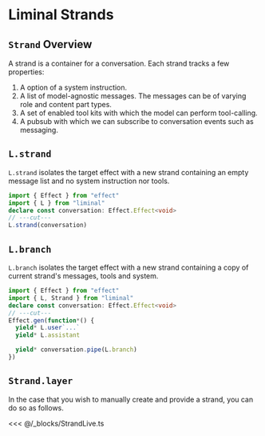 # Liminal Strands <Badge type="warning" text="beta" />

## `Strand` Overview

A strand is a container for a conversation. Each strand tracks a few properties:

1. A option of a system instruction.
2. A list of model-agnostic messages. The messages can be of varying role and
   content part types.
3. A set of enabled tool kits with which the model can perform tool-calling.
4. A pubsub with which we can subscribe to conversation events such as
   messaging.

## `L.strand`

`L.strand` isolates the target effect with a new strand containing an empty
message list and no system instruction nor tools.

```ts twoslash
import { Effect } from "effect"
import { L } from "liminal"
declare const conversation: Effect.Effect<void>
// ---cut---
L.strand(conversation)
```

## `L.branch`

`L.branch` isolates the target effect with a new strand containing a copy of
current strand's messages, tools and system.

```ts twoslash
import { Effect } from "effect"
import { L, Strand } from "liminal"
declare const conversation: Effect.Effect<void>
// ---cut---
Effect.gen(function*() {
  yield* L.user`...`
  yield* L.assistant

  yield* conversation.pipe(L.branch)
})
```

## `Strand.layer`

In the case that you wish to manually create and provide a strand, you can do so
as follows.

<<< @/_blocks/StrandLive.ts
